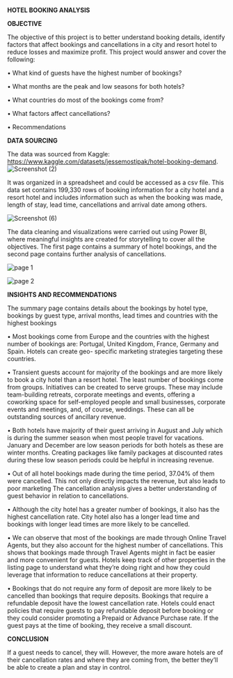 ******HOTEL BOOKING ANALYSIS******

**OBJECTIVE**


The objective of this project is to better understand booking details, identify factors that affect bookings and cancellations in a city and resort hotel to reduce losses and maximize profit. This project would answer and cover the following:

•	What kind of guests have the highest number of bookings?

•	What months are the peak and low seasons for both hotels?

•	What countries do most of the bookings come from?

•	What factors affect cancellations?

•	Recommendations 

**DATA SOURCING**

The data was sourced from Kaggle: https://www.kaggle.com/datasets/jessemostipak/hotel-booking-demand.
![Screenshot (2)](https://user-images.githubusercontent.com/101478666/187205161-9a2bea73-7d97-4474-a8e0-72629b3fddf0.png)

It was organized in a spreadsheet and could be accessed as a csv file. This data set contains 199,330 rows of booking information for a city hotel and a resort hotel and includes information such as when the booking was made, length of stay, lead time, cancellations and arrival date among others.

![Screenshot (6)](https://user-images.githubusercontent.com/101478666/187212598-14649a71-d8ba-4edd-97c6-8366cd3a74f1.png)



The data cleaning and  visualizations were carried out using Power BI, where meaningful insights are created for storytelling to cover all the objectives. The first page contains a summary of hotel bookings, and the second page contains further analysis of cancellations.

![page 1](https://user-images.githubusercontent.com/101478666/187220559-e75d231e-4d25-408b-b591-0ad00ab7af36.png)


![page 2](https://user-images.githubusercontent.com/101478666/187221450-f5030254-040a-4d3d-9568-79f49f4cf888.png)



**INSIGHTS AND RECOMMENDATIONS**

The summary page contains details about the bookings by hotel type, bookings by guest type, arrival months, lead times and countries with the highest bookings

•	Most bookings come from Europe and the countries with the highest number of bookings are: Portugal, United Kingdom, France, Germany and Spain. Hotels can create geo- specific marketing strategies targeting these countries. 

•	Transient guests account for majority of the bookings and are more likely to book a city hotel than a resort hotel. The least number of bookings come from groups. Initiatives can be created to serve groups. These may include team-building retreats, corporate meetings and events, offering a coworking space for self-employed people and small businesses, corporate events and meetings, and, of course, weddings. These can all be outstanding sources of ancillary revenue.

•	Both hotels have majority of their guest arriving in August and July which is during the summer season when most people travel for vacations. January and December are low season periods for both hotels as these are winter months. Creating packages like family packages at discounted rates during these low season periods could be helpful in increasing revenue.

•	Out of all hotel bookings made during the time period, 37.04% of them were cancelled. This not only directly impacts the revenue, but also leads to poor marketing
The cancellation analysis gives a better understanding of guest behavior in relation to cancellations.

•	Although the city hotel has a greater number of bookings, it also has the highest cancellation rate. City hotel also has a longer lead time and bookings with longer lead times are more likely to be cancelled. 

•	We can observe that most of the bookings are made through Online Travel Agents, but they also account for the highest number of cancellations.  This shows that bookings made through Travel Agents might in fact be easier and more convenient for guests. Hotels keep track of other properties in the listing page to understand what they’re doing right and how they could leverage that information to reduce cancellations at their property.

•	Bookings that do not require any form of deposit are more likely to be cancelled than bookings that require deposits. Bookings that require a refundable deposit have the lowest cancellation rate. Hotels could enact policies that require guests to pay refundable deposit before booking or they could consider promoting a Prepaid or Advance Purchase rate. If the guest pays at the time of booking, they receive a small discount. 

**CONCLUSION**

If a guest needs to cancel, they will. However, the more aware hotels are of their cancellation rates and where they are coming from, the better they’ll be able to create a plan and stay in control.

